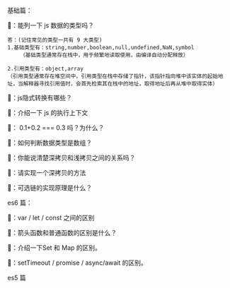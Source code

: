 基础篇：

🌺：能列一下 js 数据的类型吗？

```
答：(记住常见的类型一共有 9 大类型)
1.基础类型有：string,number,boolean,null,undefined,NaN,symbol
	（基础类型通常存在栈中，用于频繁地读取使用，由编译自动分配释放）

2.引用类型有：object,array
（引用类型通常存在堆空间中，引用类型在栈中存储了指针，该指针指向堆中该实体的起始地址，当解释器寻找引用值时，会首先检索其在栈中的地址，取得地址后再从堆中取得实体）

```



🌺：js隐式转换有哪些？

🌺：介绍一下 js 的执行上下文

🌺： 0.1+0.2 === 0.3 吗？为什么？

🌺：如何判断数据类型是数组？

🌺：你能说清楚深拷贝和浅拷贝之间的关系吗？

🌺：请实现一个深拷贝的方法

🌺：可选链的实现原理是什么？



es6 篇：

🌺：var / let / const 之间的区别

🌺：箭头函数和普通函数的区别是什么？

🌺：介绍一下Set 和 Map 的区别。

🌺：setTimeout / promise / async/await 的区别。









es5 篇

